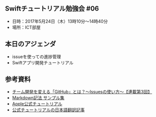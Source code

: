 ## Swiftチュートリアル勉強会 #06
- 日時：2017年5月24日（木）13時10分〜14時40分
- 場所：ICT部屋

## 本日のアジェンダ
- issueを使っての進捗管理
- Swiftアプリ開発チュートリアル

## 参考資料
- [チーム開発を変える「GitHub」とは？〜Issuesの使い方〜【連載第3回】](https://seleck.cc/647)
- [Markdown記法 サンプル集](http://qiita.com/tbpgr/items/989c6badefff69377da7)
- [Apple公式チュートリアル](https://developer.apple.com/library/content/referencelibrary/GettingStarted/DevelopiOSAppsSwift/BuildABasicUI.html#//apple_ref/doc/uid/TP40015214-CH5-SW1)
- [公式チュートリアルの日本語翻訳記事](http://yataiblue.hatenablog.com/entry/2015/11/05/000000)

